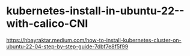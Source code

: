 # kubernetes-install-in-ubuntu-22--with-calico-CNI
https://hbayraktar.medium.com/how-to-install-kubernetes-cluster-on-ubuntu-22-04-step-by-step-guide-7dbf7e8f5f99
